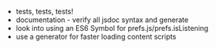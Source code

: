 - tests, tests, tests!
- documentation - verify all jsdoc syntax and generate
- look into using an ES6 Symbol for prefs.js/prefs.isListening
- use a generator for faster loading content scripts
    
